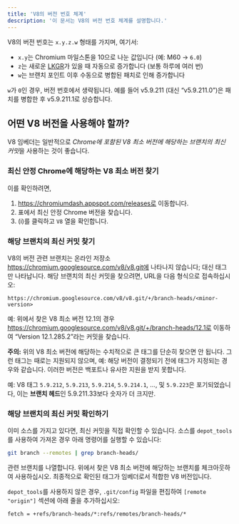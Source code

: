```yaml
---
title: 'V8의 버전 번호 체계'
description: '이 문서는 V8의 버전 번호 체계를 설명합니다.'
---
```

V8의 버전 번호는 `x.y.z.w` 형태를 가지며, 여기서:

- `x.y`는 Chromium 마일스톤을 10으로 나눈 값입니다 (예: M60 → `6.0`)
- `z`는 새로운 [LKGR](https://www.chromium.org/chromium-os/developer-library/glossary/#acronyms)가 있을 때 자동으로 증가합니다 (보통 하루에 여러 번)
- `w`는 브랜치 포인트 이후 수동으로 병합된 패치로 인해 증가합니다

`w`가 `0`인 경우, 버전 번호에서 생략됩니다. 예를 들어 v5.9.211 (대신 “v5.9.211.0”)은 패치를 병합한 후 v5.9.211.1로 상승합니다.

## 어떤 V8 버전을 사용해야 할까?

V8 임베더는 일반적으로 *Chrome에 포함된 V8 최소 버전에 해당하는 브랜치의 최신 커밋*을 사용하는 것이 좋습니다.

### 최신 안정 Chrome에 해당하는 V8 최소 버전 찾기

이를 확인하려면,

1. https://chromiumdash.appspot.com/releases로 이동합니다.
2. 표에서 최신 안정 Chrome 버전을 찾습니다.
3. (i)를 클릭하고 `V8` 열을 확인합니다.


### 해당 브랜치의 최신 커밋 찾기

V8의 버전 관련 브랜치는 온라인 저장소 https://chromium.googlesource.com/v8/v8.git에 나타나지 않습니다; 대신 태그만 나타납니다. 해당 브랜치의 최신 커밋을 찾으려면, URL을 다음 형식으로 접속하십시오:

```
https://chromium.googlesource.com/v8/v8.git/+/branch-heads/<minor-version>
```

예: 위에서 찾은 V8 최소 버전 12.1의 경우 https://chromium.googlesource.com/v8/v8.git/+/branch-heads/12.1로 이동하여 “Version 12.1.285.2”라는 커밋을 찾습니다.

**주의:** 위의 V8 최소 버전에 해당하는 수치적으로 큰 태그를 단순히 찾으면 안 됩니다. 그런 태그는 때로는 지원되지 않으며, 예: 해당 버전이 결정되기 전에 태그가 지정되는 경우와 같습니다. 이러한 버전은 백포트나 유사한 지원을 받지 못합니다.

예: V8 태그 `5.9.212`, `5.9.213`, `5.9.214`, `5.9.214.1`, …, 및 `5.9.223`은 포기되었습니다, 이는 **브랜치 헤드**인 5.9.211.33보다 숫자가 더 크지만.

### 해당 브랜치의 최신 커밋 확인하기

이미 소스를 가지고 있다면, 최신 커밋을 직접 확인할 수 있습니다. 소스를 `depot_tools`를 사용하여 가져온 경우 아래 명령어를 실행할 수 있습니다:

```bash
git branch --remotes | grep branch-heads/
```

관련 브랜치를 나열합니다. 위에서 찾은 V8 최소 버전에 해당하는 브랜치를 체크아웃하여 사용하십시오. 최종적으로 확인된 태그가 임베더로서 적합한 V8 버전입니다.

`depot_tools`를 사용하지 않은 경우, `.git/config` 파일을 편집하여 `[remote "origin"]` 섹션에 아래 줄을 추가하십시오:

```
fetch = +refs/branch-heads/*:refs/remotes/branch-heads/*
```
